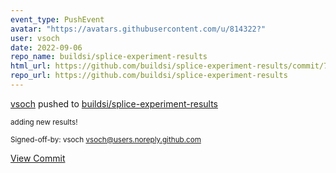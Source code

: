 ```yaml
---
event_type: PushEvent
avatar: "https://avatars.githubusercontent.com/u/814322?"
user: vsoch
date: 2022-09-06
repo_name: buildsi/splice-experiment-results
html_url: https://github.com/buildsi/splice-experiment-results/commit/702f7999d07a532c88ab061cc62e3563d6a81dc9
repo_url: https://github.com/buildsi/splice-experiment-results
---
```


<a href='https://github.com/vsoch' target='_blank'>vsoch</a> pushed to <a href='https://github.com/buildsi/splice-experiment-results' target='_blank'>buildsi/splice-experiment-results</a>

<small>adding new results!

Signed-off-by: vsoch <vsoch@users.noreply.github.com></small>

<a href='https://github.com/buildsi/splice-experiment-results/commit/702f7999d07a532c88ab061cc62e3563d6a81dc9' target='_blank'>View Commit</a>